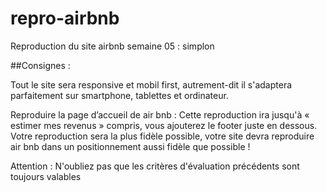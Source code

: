 # repro-airbnb

Reproduction du site airbnb semaine 05 : simplon

##Consignes : 

Tout le site sera responsive et mobil first, autrement-dit il s'adaptera
parfaitement sur smartphone, tablettes et ordinateur.


Reproduire la page d’accueil de air bnb :
Cette reproduction ira jusqu'à « estimer mes revenus » compris, vous
ajouterez le footer juste en dessous.
Votre reproduction sera la plus fidèle possible, votre site devra reproduire
air bnb dans un positionnement aussi fidèle que possible !


Attention : N'oubliez pas que les critères d'évaluation précédents
sont toujours valables
